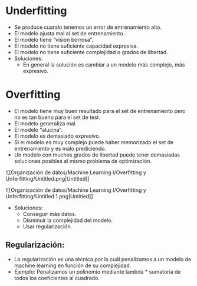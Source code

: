 # Underfitting

- Se produce cuando tenemos un error de entrenamiento alto.
- El modelo ajusta mal al set de entrenamiento.
- El modelo tiene “visión borrosa”.
- El modelo no tiene suficiente capacidad expresiva.
- El modelo no tiene suficiente complejidad o grados de libertad.
- Soluciones:
    - En general la solución es cambiar a un modelo más complejo, más expresivo.

# Overfitting

- El modelo tiene muy buen resultado para el set de entrenamiento pero no es tan bueno para el set de test.
- El modelo generaliza mal.
- El modelo “alucina”.
- El modelo es demasiado expresivo.
- Si el modelo es muy complejo puede haber memorizado el set de entrenamiento y es malo prediciendo.
- Un modelo con muchos grados de libertad puede tener demasiadas soluciones posibles al mismo problema de optimización.

![[Organización de datos/Machine Learning I/Overfitting y Unferfitting/Untitled.png|Untitled]]

![[Organización de datos/Machine Learning I/Overfitting y Unferfitting/Untitled 1.png|Untitled]]

- Soluciones:
    - Conseguir más datos.
    - Disminuir la complejidad del modelo.
    - Usar regularización.

## Regularización:

- La regularización es una técnica por la cuál penalizamos a un modelo de machine learning en función de su complejidad.
- Ejemplo: Penalizamos un polinomio mediante lambda * sumatoria de todos los coeficientes al cuadrado.